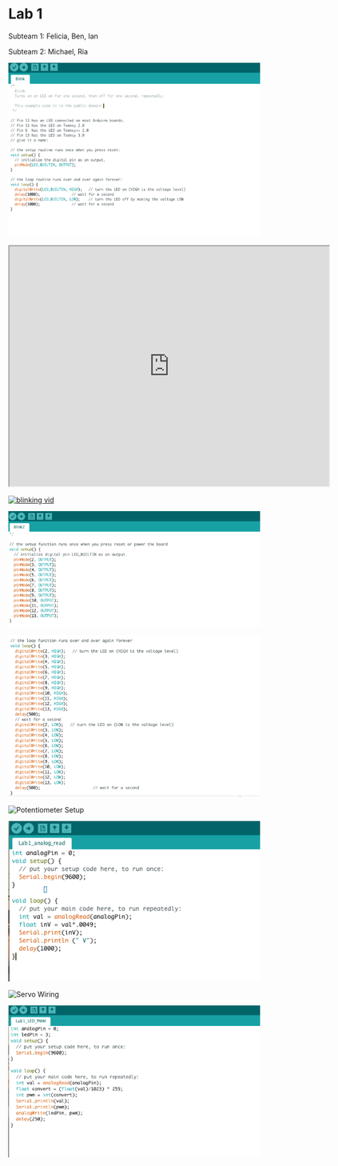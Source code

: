 
# Lab 1

Subteam 1: Felicia, Ben, Ian

Subteam 2: Michael, Ria


![Original blink code](/media/original_blink.png)

<iframe src="https://www.youtube.com/watch?v=TRF9JSS3JlQ" width="640" height="480"></iframe>

[![blinking vid](https://www.youtube.com/watch?v=TRF9JSS3JlQ.jpg)](https://www.youtube.com/watch?v=TRF9JSS3JlQ)
 
![Modified blink code (setup)](/media/blink_setup.png)
 

![Modified blink code (loop)](/media/blink_loop.png)


![Potentiometer Setup](/media/PotentiometerSetup.png)  


![Analog read function](/media/analog_read.png)


![Servo Wiring](/media/servo_wiring.png)
 

![Analog write using potentiometer](/media/PWM.png)
